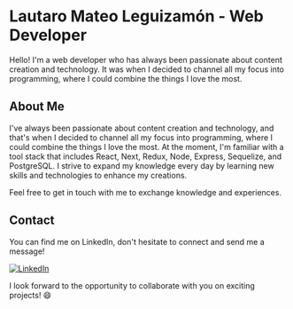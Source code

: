 # Lautaro Mateo Leguizamón - Web Developer

Hello! I'm a web developer who has always been passionate about content creation and technology. It was when I decided to channel all my focus into programming, where I could combine the things I love the most.

## About Me

I've always been passionate about content creation and technology, and that's when I decided to channel all my focus into programming, where I could combine the things I love the most. At the moment, I'm familiar with a tool stack that includes React, Next, Redux, Node, Express, Sequelize, and PostgreSQL. I strive to expand my knowledge every day by learning new skills and technologies to enhance my creations.

Feel free to get in touch with me to exchange knowledge and experiences.

## Contact

You can find me on LinkedIn, don't hesitate to connect and send me a message!

[![LinkedIn](https://raw.githubusercontent.com/linkedin/inicons/master/originals/linkedin.svg)](https://www.linkedin.com/in/lautaro-mateo-leguizamon-35b902279/)

I look forward to the opportunity to collaborate with you on exciting projects! 😄


